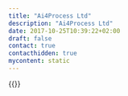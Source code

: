 ```yaml
---
title: "Ai4Process Ltd"
description: "Ai4Process Ltd"
date: 2017-10-25T10:39:22+02:00
draft: false
contact: true
contacthidden: true
mycontent: static
---
```

{{<partner-single
company="Ai4Process Ltd"
type="si"
website="https://www.ai4process.com/"
countrycode="UK"
city="Watford"
description="Supports organizations in changing their business operations, using BPM as a starting point. Provides expert design and guidance to help clients realise their digital transformation journey (workflow, middleware, AI, Robotics & Cloud choice) and support with cloud migrations. <br><br>We have experience and knowledge of strategic solutions & service offerings globally in:<br><br>- Financial Services<br>- Telcos<br>- Healthcare<br>- Manufacturing<br>- Government<br>"
siregion="na,emea,emea,apac"
level="basic"
logo="//images.ctfassets.net/vpidbgnakfvf/DO9tybLMXWZ2EcQD5smRB/4c6cd142f0e6c9c95446d8821468302a/ai4process_ltd_logo.png">}}